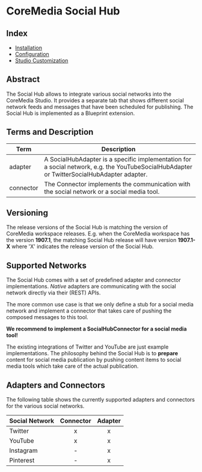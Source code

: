 # CoreMedia Social Hub

## Index

* [Installation](https://github.com/CoreMedia/coremedia-social-hub/blob/master/README.md)
* [Configuration](https://github.com/CoreMedia/coremedia-social-hub/blob/master/documentation/Configuration.md)
* [Studio Customization](https://github.com/CoreMedia/coremedia-social-hub/blob/master/documentation/Studio-Customization.md)

## Abstract

The Social Hub allows to integrate various social networks into the CoreMedia Studio.
It provides a separate tab that shows different social network feeds and messages that have been
scheduled for publishing. 
The Social Hub is implemented as a Blueprint extension.


## Terms and Description


| Term | Description |
| ---- | ----------- |
| adapter | A SocialHubAdapter is a specific implementation for a social network, e.g. the YouTubeSocialHubAdapter or TwitterSocialHubAdapter adapter. |
| connector | The Connector implements the communication with the social network or a social media tool. |


## Versioning

The release versions of the Social Hub is matching the version of CoreMedia workspace releases.
E.g. when the CoreMedia workspace has the version __1907.1__, the matching Social Hub release will have
version __1907.1-X__ where 'X' indicates the release version of the Social Hub.


## Supported Networks

The Social Hub comes with a set of predefined adapter and connector implementations.
_Native_ adapters are communicating with the social network directly via their (REST) APIs.

The more common use case is that we only define a stub for a social media network and implement a connector
that takes care of pushing the composed messages to this tool.

__We recommend to implement a SocialHubConnector for a social media tool!__

The existing integrations of Twitter and YouTube are just example implementations.
The philosophy behind the Social Hub is to __prepare__ content for social media publication by pushing content
items to social media tools which take care of the actual publication.
 
 
## Adapters and Connectors

The following table shows the currently supported adapters and connectors for the various social networks.

| Social Network | Connector | Adapter  |
| -------------- |:---------:|:--------:|
| Twitter        |    x      |    x     |
| YouTube        |    x      |    x     |
| Instagram      |    -      |    x     |
| Pinterest      |    -      |    x     |

